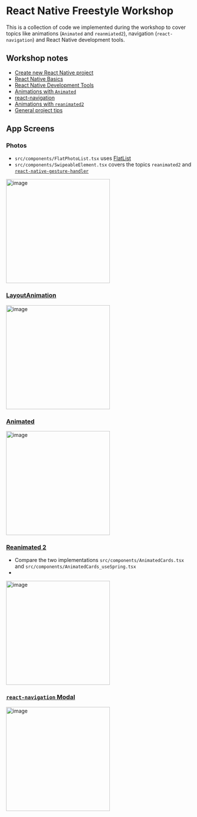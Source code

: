 # React Native Freestyle Workshop

This is a collection of code we implemented during the workshop to cover topics like animations (`Animated` and `reanmiated2`), navigation (`react-navigation`) and React Native development tools.

## Workshop notes

- [Create new React Native project](./docs/install-react-native.md)
- [React Native Basics](./docs/react-native-basics.md)
- [React Native Development Tools](./docs/react-native-dev-tools.md)
- [Animations with `Animated`](./docs/animations.md)
- [react-navigation](./docs/navigation.md)
- [Animations with `reanimated2`](./docs/reanimated.md)
- [General project tips](./docs/general-tips.md)

## App Screens

### Photos

- `src/components/FlatPhotoList.tsx` uses [FlatList](https://reactnative.dev/docs/flatlist)
- `src/components/SwipeableElement.tsx` covers the topics `reanimated2` and [`react-native-gesture-handler`](https://github.com/software-mansion/react-native-gesture-handler)

<img width="282" alt="image" src="https://user-images.githubusercontent.com/1945462/146270551-3cadab7e-37db-4618-b54d-74e9fddab425.png">

### [LayoutAnimation](https://reactnative.dev/docs/layoutanimation)

<img width="282" alt="image" src="https://user-images.githubusercontent.com/1945462/146270650-73d8c875-6133-4c88-b710-3e394db429ad.png">

### [Animated](https://reactnative.dev/docs/animated)

<img width="282" alt="image" src="https://user-images.githubusercontent.com/1945462/146270693-b3986633-7957-477b-b60a-c52d8ef9ad97.png">

### [Reanimated 2](https://docs.swmansion.com/react-native-reanimated/)

- Compare the two implementations `src/components/AnimatedCards.tsx` and `src/components/AnimatedCards_useSpring.tsx`
- 

<img width="282" alt="image" src="https://user-images.githubusercontent.com/1945462/146270742-44ab5605-351e-4114-95a4-a680c15b6445.png">

### [`react-navigation` Modal](https://reactnavigation.org/docs/modal/)

<img width="282" alt="image" src="https://user-images.githubusercontent.com/1945462/146270778-51912a96-c87e-43cf-9dc7-a427fec03d8e.png">
